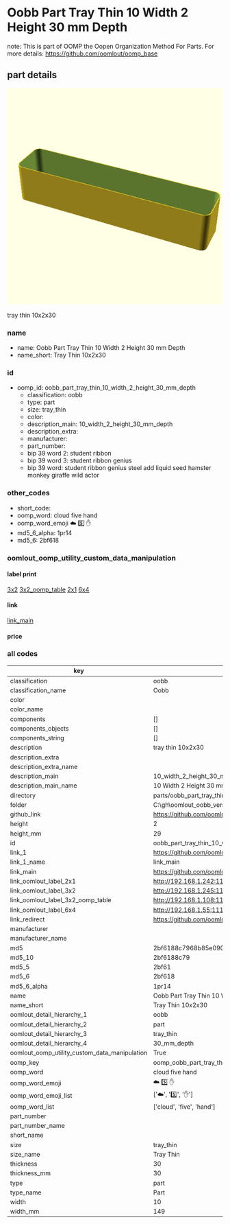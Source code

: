 # Oobb Part Tray Thin 10 Width 2 Height 30 mm Depth  

note: This is part of OOMP the Oopen Organization Method For Parts. For more details: https://github.com/oomlout/oomp_base

##  part details
  

[![](3dpr.png)](3dpr.png)

tray thin 10x2x30



### name
* name: Oobb Part Tray Thin 10 Width 2 Height 30 mm Depth
* name_short: Tray Thin 10x2x30 
### id
* oomp_id: oobb_part_tray_thin_10_width_2_height_30_mm_depth
  * classification: oobb
  * type: part
  * size: tray_thin
  * color: 
  * description_main: 10_width_2_height_30_mm_depth
  * description_extra: 
  * manufacturer: 
  * part_number: 
  * bip 39 word 2: student ribbon
  * bip 39 word 3: student ribbon genius
  * bip 39 word: student ribbon genius steel add liquid seed hamster monkey giraffe wild actor

### other_codes
* short_code: 
* oomp_word: cloud five hand
* oomp_word_emoji :cloud: :five: :hand:
* md5_6_alpha: 1pr14
* md5_6: 2bf618






### oomlout_oomp_utility_custom_data_manipulation
#### label print
[3x2](http://192.168.1.245:1112/?label=oomp%201pr14)
[3x2_oomp_table](http://192.168.1.108:1112/?label=oomp%201pr14)
[2x1](http://192.168.1.242:1112/?label=oomp%201pr14)
[6x4](http://192.168.1.55:1112/?label=oomp%201pr14)    

#### link

[link_main](https://github.com/oomlout/oomlout_oobb_version_4_generated_parts/tree/main/navigation_oomp/oobb/part/tray_thin/10_width_2_height_30_mm_depth/part)                              

#### price







### all codes 
| key | value |  
| --- | --- |  
| classification | oobb |  
| classification_name | Oobb |  
| color |  |  
| color_name |  |  
| components | [] |  
| components_objects | [] |  
| components_string | [] |  
| description | tray thin 10x2x30 |  
| description_extra |  |  
| description_extra_name |  |  
| description_main | 10_width_2_height_30_mm_depth |  
| description_main_name | 10 Width 2 Height 30 mm Depth |  
| directory | parts/oobb_part_tray_thin_10_width_2_height_30_mm_depth |  
| folder | C:\gh\oomlout_oobb_version_4_generated_parts\parts\oobb_part_tray_thin_10_width_2_height_30_mm_depth |  
| github_link | https://github.com/oomlout/oomlout_oomp_part_src/tree/main/parts/oobb_part_tray_thin_10_width_2_height_30_mm_depth |  
| height | 2 |  
| height_mm | 29 |  
| id | oobb_part_tray_thin_10_width_2_height_30_mm_depth |  
| link_1 | https://github.com/oomlout/oomlout_oobb_version_4_generated_parts/tree/main/navigation_oomp/oobb/part/tray_thin/10_width_2_height_30_mm_depth/part |  
| link_1_name | link_main |  
| link_main | https://github.com/oomlout/oomlout_oobb_version_4_generated_parts/tree/main/navigation_oomp/oobb/part/tray_thin/10_width_2_height_30_mm_depth/part |  
| link_oomlout_label_2x1 | http://192.168.1.242:1112/?label=oomp%201pr14 |  
| link_oomlout_label_3x2 | http://192.168.1.245:1112/?label=oomp%201pr14 |  
| link_oomlout_label_3x2_oomp_table | http://192.168.1.108:1112/?label=oomp%201pr14 |  
| link_oomlout_label_6x4 | http://192.168.1.55:1112/?label=oomp%201pr14 |  
| link_redirect | https://github.com/oomlout/oomlout_oobb_version_4_generated_parts/tree/main/parts/oobb_tray_thin_10_02_30 |  
| manufacturer |  |  
| manufacturer_name |  |  
| md5 | 2bf6188c7968b85e09019d52c1ee46bb |  
| md5_10 | 2bf6188c79 |  
| md5_5 | 2bf61 |  
| md5_6 | 2bf618 |  
| md5_6_alpha | 1pr14 |  
| name | Oobb Part Tray Thin 10 Width 2 Height 30 mm Depth |  
| name_short | Tray Thin 10x2x30  |  
| oomlout_detail_hierarchy_1 | oobb |  
| oomlout_detail_hierarchy_2 | part |  
| oomlout_detail_hierarchy_3 | tray_thin |  
| oomlout_detail_hierarchy_4 | 30_mm_depth |  
| oomlout_oomp_utility_custom_data_manipulation | True |  
| oomp_key | oomp_oobb_part_tray_thin_10_width_2_height_30_mm_depth |  
| oomp_word | cloud five hand |  
| oomp_word_emoji | :cloud: :five: :hand: |  
| oomp_word_emoji_list | [':cloud:', ':five:', ':hand:'] |  
| oomp_word_list | ['cloud', 'five', 'hand'] |  
| part_number |  |  
| part_number_name |  |  
| short_name |  |  
| size | tray_thin |  
| size_name | Tray Thin |  
| thickness | 30 |  
| thickness_mm | 30 |  
| type | part |  
| type_name | Part |  
| width | 10 |  
| width_mm | 149 |  
